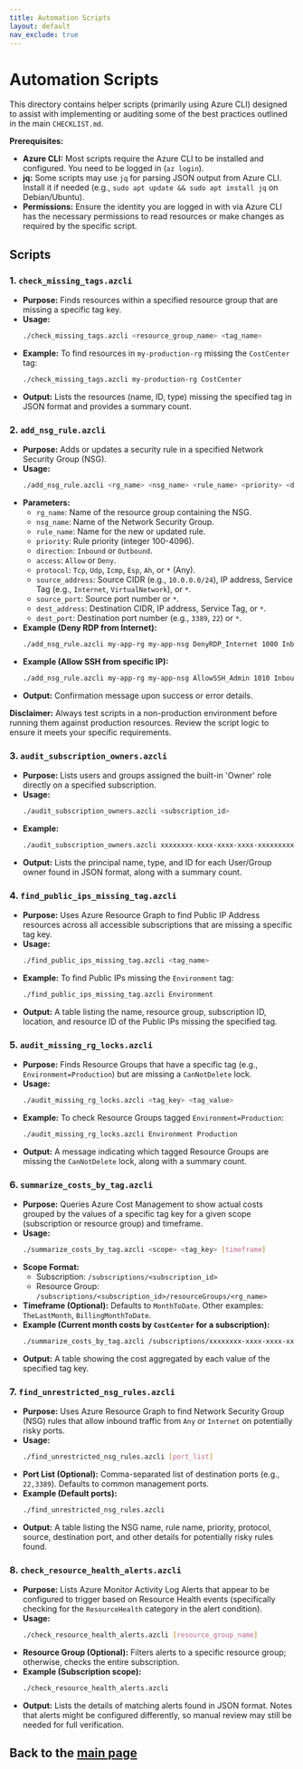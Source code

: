 ```yaml
---
title: Automation Scripts
layout: default
nav_exclude: true
---
```


# Automation Scripts

This directory contains helper scripts (primarily using Azure CLI) designed to assist with implementing or auditing some of the best practices outlined in the main `CHECKLIST.md`.

**Prerequisites:**

*   **Azure CLI:** Most scripts require the Azure CLI to be installed and configured. You need to be logged in (`az login`).
*   **jq:** Some scripts may use `jq` for parsing JSON output from Azure CLI. Install it if needed (e.g., `sudo apt update && sudo apt install jq` on Debian/Ubuntu).
*   **Permissions:** Ensure the identity you are logged in with via Azure CLI has the necessary permissions to read resources or make changes as required by the specific script.

## Scripts

### 1. `check_missing_tags.azcli`

*   **Purpose:** Finds resources within a specified resource group that are missing a specific tag key.
*   **Usage:**
    ```bash
    ./check_missing_tags.azcli <resource_group_name> <tag_name>
    ```
*   **Example:** To find resources in `my-production-rg` missing the `CostCenter` tag:
    ```bash
    ./check_missing_tags.azcli my-production-rg CostCenter
    ```
*   **Output:** Lists the resources (name, ID, type) missing the specified tag in JSON format and provides a summary count.

### 2. `add_nsg_rule.azcli`

*   **Purpose:** Adds or updates a security rule in a specified Network Security Group (NSG).
*   **Usage:**
    ```bash
    ./add_nsg_rule.azcli <rg_name> <nsg_name> <rule_name> <priority> <direction> <access> <protocol> <source_address> <source_port> <dest_address> <dest_port>
    ```
*   **Parameters:**
    *   `rg_name`: Name of the resource group containing the NSG.
    *   `nsg_name`: Name of the Network Security Group.
    *   `rule_name`: Name for the new or updated rule.
    *   `priority`: Rule priority (integer 100-4096).
    *   `direction`: `Inbound` or `Outbound`.
    *   `access`: `Allow` or `Deny`.
    *   `protocol`: `Tcp`, `Udp`, `Icmp`, `Esp`, `Ah`, or `*` (Any).
    *   `source_address`: Source CIDR (e.g., `10.0.0.0/24`), IP address, Service Tag (e.g., `Internet`, `VirtualNetwork`), or `*`.
    *   `source_port`: Source port number or `*`.
    *   `dest_address`: Destination CIDR, IP address, Service Tag, or `*`.
    *   `dest_port`: Destination port number (e.g., `3389`, `22`) or `*`.
*   **Example (Deny RDP from Internet):**
    ```bash
    ./add_nsg_rule.azcli my-app-rg my-app-nsg DenyRDP_Internet 1000 Inbound Deny Tcp Internet "*" "*" 3389
    ```
*   **Example (Allow SSH from specific IP):**
    ```bash
    ./add_nsg_rule.azcli my-app-rg my-app-nsg AllowSSH_Admin 1010 Inbound Allow Tcp 1.2.3.4 "*" "*" 22
    ```
*   **Output:** Confirmation message upon success or error details.

**Disclaimer:** Always test scripts in a non-production environment before running them against production resources. Review the script logic to ensure it meets your specific requirements.


### 3. `audit_subscription_owners.azcli`

*   **Purpose:** Lists users and groups assigned the built-in 'Owner' role directly on a specified subscription.
*   **Usage:**
    ```bash
    ./audit_subscription_owners.azcli <subscription_id>
    ```
*   **Example:**
    ```bash
    ./audit_subscription_owners.azcli xxxxxxxx-xxxx-xxxx-xxxx-xxxxxxxxxxxx
    ```
*   **Output:** Lists the principal name, type, and ID for each User/Group owner found in JSON format, along with a summary count.

### 4. `find_public_ips_missing_tag.azcli`

*   **Purpose:** Uses Azure Resource Graph to find Public IP Address resources across all accessible subscriptions that are missing a specific tag key.
*   **Usage:**
    ```bash
    ./find_public_ips_missing_tag.azcli <tag_name>
    ```
*   **Example:** To find Public IPs missing the `Environment` tag:
    ```bash
    ./find_public_ips_missing_tag.azcli Environment
    ```
*   **Output:** A table listing the name, resource group, subscription ID, location, and resource ID of the Public IPs missing the specified tag.

### 5. `audit_missing_rg_locks.azcli`

*   **Purpose:** Finds Resource Groups that have a specific tag (e.g., `Environment=Production`) but are missing a `CanNotDelete` lock.
*   **Usage:**
    ```bash
    ./audit_missing_rg_locks.azcli <tag_key> <tag_value>
    ```
*   **Example:** To check Resource Groups tagged `Environment=Production`:
    ```bash
    ./audit_missing_rg_locks.azcli Environment Production
    ```
*   **Output:** A message indicating which tagged Resource Groups are missing the `CanNotDelete` lock, along with a summary count.

### 6. `summarize_costs_by_tag.azcli`

*   **Purpose:** Queries Azure Cost Management to show actual costs grouped by the values of a specific tag key for a given scope (subscription or resource group) and timeframe.
*   **Usage:**
    ```bash
    ./summarize_costs_by_tag.azcli <scope> <tag_key> [timeframe]
    ```
*   **Scope Format:**
    *   Subscription: `/subscriptions/<subscription_id>`
    *   Resource Group: `/subscriptions/<subscription_id>/resourceGroups/<rg_name>`
*   **Timeframe (Optional):** Defaults to `MonthToDate`. Other examples: `TheLastMonth`, `BillingMonthToDate`.
*   **Example (Current month costs by `CostCenter` for a subscription):**
    ```bash
    ./summarize_costs_by_tag.azcli /subscriptions/xxxxxxxx-xxxx-xxxx-xxxx-xxxxxxxxxxxx CostCenter
    ```
*   **Output:** A table showing the cost aggregated by each value of the specified tag key.

### 7. `find_unrestricted_nsg_rules.azcli`

*   **Purpose:** Uses Azure Resource Graph to find Network Security Group (NSG) rules that allow inbound traffic from `Any` or `Internet` on potentially risky ports.
*   **Usage:**
    ```bash
    ./find_unrestricted_nsg_rules.azcli [port_list]
    ```
*   **Port List (Optional):** Comma-separated list of destination ports (e.g., `22,3389`). Defaults to common management ports.
*   **Example (Default ports):**
    ```bash
    ./find_unrestricted_nsg_rules.azcli
    ```
*   **Output:** A table listing the NSG name, rule name, priority, protocol, source, destination port, and other details for potentially risky rules found.

### 8. `check_resource_health_alerts.azcli`

*   **Purpose:** Lists Azure Monitor Activity Log Alerts that appear to be configured to trigger based on Resource Health events (specifically checking for the `ResourceHealth` category in the alert condition).
*   **Usage:**
    ```bash
    ./check_resource_health_alerts.azcli [resource_group_name]
    ```
*   **Resource Group (Optional):** Filters alerts to a specific resource group; otherwise, checks the entire subscription.
*   **Example (Subscription scope):**
    ```bash
    ./check_resource_health_alerts.azcli
    ```
*   **Output:** Lists the details of matching alerts found in JSON format. Notes that alerts might be configured differently, so manual review may still be needed for full verification.

## Back to the [main page](../README.md)
